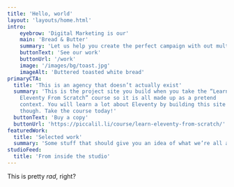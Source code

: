 ```yaml
---
title: 'Hello, world'
layout: 'layouts/home.html'
intro:
    eyebrow: 'Digital Marketing is our'
    main: 'Bread & Butter'
    summary: 'Let us help you create the perfect campaign with out multi-faceted team of talented creatives.'
    buttonText: 'See our work'
    buttonUrl: '/work'
    image: '/images/bg/toast.jpg'
    imageAlt: 'Buttered toasted white bread'
primaryCTA:
  title: 'This is an agency that doesn’t actually exist'
  summary: 'This is the project site you build when you take the “Learn
    Eleventy From Scratch” course so it is all made up as a pretend
    context. You will learn a lot about Eleventy by building this site
    though. Take the course today!'
  buttonText: 'Buy a copy'
  buttonUrl: 'https://piccalil.li/course/learn-eleventy-from-scratch/'
featuredWork:
  title: 'Selected work'
  summary: 'Some stuff that should give you an idea of what we’re all about.'
studioFeed:
  title: 'From inside the studio'
---
```


This is pretty _rad_, right?
